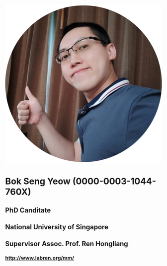 ![My recent photo](/f1.png)

<p align="center">

  # Bok Seng Yeow (0000-0003-1044-760X)
## PhD Canditate
## National University of Singapore
## Supervisor Assoc. Prof. Ren Hongliang
### http://www.labren.org/mm/

</p>






